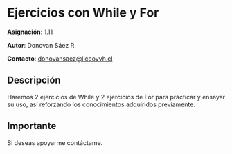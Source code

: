 # Ejercicios con While y For
**Asignación**: 1.11

**Autor**: Donovan Sáez R.

**Contacto**: donovansaez@liceovvh.cl

## Descripción
Haremos 2 ejercicios de While y 2 ejercicios de For para prácticar y ensayar su uso, así reforzando los conocimientos adquiridos previamente.

## Importante
Si deseas apoyarme contáctame.